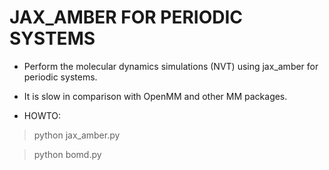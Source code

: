 # JAX_AMBER FOR PERIODIC SYSTEMS

* Perform the molecular dynamics simulations (NVT) using jax_amber for periodic systems.

* It is slow in comparison with OpenMM and other MM packages.

* HOWTO:
> python jax_amber.py

> python bomd.py
